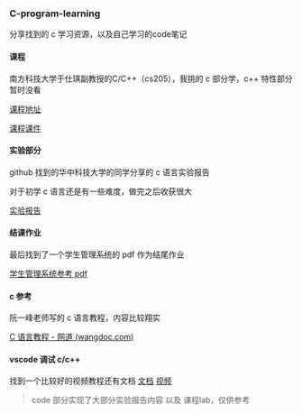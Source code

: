 ### C-program-learning

分享找到的 c 学习资源，以及自己学习的code笔记

#### 课程

南方科技大学于仕琪副教授的C/C++（cs205），我挑的 c 部分学，c++ 特性部分暂时没看

[课程地址](https://www.bilibili.com/video/BV1Vf4y1P7pq/?spm_id_from=333.999.0.0&vd_source=18e0fdcc7c19c412000158869b67070a)

[课程课件](https://github.com/ShiqiYu/CPP)

#### 实验部分

github 找到的华中科技大学的同学分享的 c 语言实验报告

对于初学 c 语言还是有一些难度，做完之后收获很大

[实验报告](https://github.com/saleroa/C-program-learning/tree/master/hust)

#### 结课作业

最后找到了一个学生管理系统的 pdf 作为结尾作业

[学生管理系统参考 pdf](https://github.com/saleroa/C-program-learning/tree/master/stuManager)

#### c 参考

阮一峰老师写的 c 语言教程，内容比较翔实

[C 语言教程 - 网道 (wangdoc.com)](https://wangdoc.com/clang/intro)

#### vscode 调试 c/c++
找到一个比较好的视频教程还有文档
[文档](https://www.bilibili.com/read/cv21829349/)
[视频](https://www.bilibili.com/video/BV1Aj411N7Ne/?spm_id_from=333.976.0.0)



> code 部分实现了大部分实验报告内容 以及 课程lab，仅供参考



